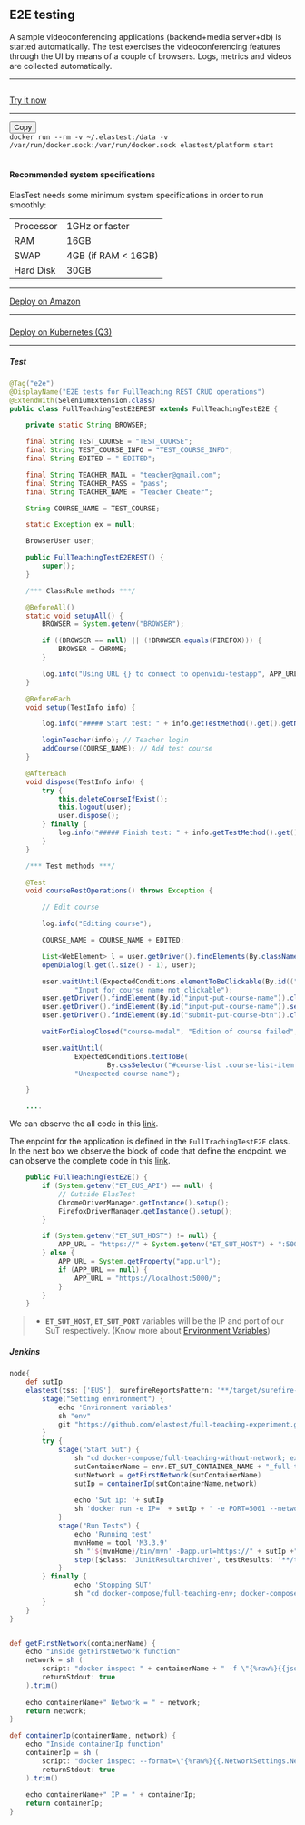 <div class="range range-xs-left">
<div class="cell-xs-10 cell-lg-6 text-md-left inset-md-right-80 cell-lg-push-1 offset-top-50 offset-lg-top-0">
<h2 id="content" class="h1">E2E testing</h2>
<div class="offset-top-30 offset-md-top-30">
</div>
</div>
</div>

<p>A sample videoconferencing applications (backend+media server+db) is started automatically. The test exercises the videoconferencing features through the UI by means of a couple of browsers. Logs, metrics and videos are collected automatically.</p>

<div class="run-div">
    <hr />
    <div class="row row-run-demo no-margin">
        <div class="col col-md-2 col-sm-4 col-xs-12">
            <img src="/docs/images/logo-dark.png" style="border: none; padding-top: 14px;" alt="" />
        </div>
        <div class="col col-md-10 col-sm-8 col-xs-12">
            <a href="http://live.elastest.io:37000/#/projects/8/tjob/34/tjob-exec/56" class="btn btn-xs btn-primary disabled" title="Try it now">Try it now</a>
        </div>
    </div>
    <hr />
    <div class="row row-run-demo no-margin">
        <div class="col col-md-2 col-sm-4 col-xs-12"><img src="/docs/images/docker.png" style="border: none;" alt="" /></div>
        <div class="col col-md-10 col-sm-8 col-xs-12">
            <div class="row no-margin">
                <div class="col-lg-1 col-md-2 col-sm-2 no-padding">
                    <button id="btn-copy-2" class="btn btn-xs btn-primary" data-toggle="tooltip" data-placement="button"
                    title="Copy to Clipboard">Copy</button>
                </div>
                <div class="col-lg-11 col-md-10 col-sm-10 no-padding">
                    <code id="code-2">docker run --rm -v ~/.elastest:/data -v /var/run/docker.sock:/var/run/docker.sock elastest/platform start</code>
                </div>
                <br/>
                <div class="row no-margin docker-info-div">
                    <div class="col-lg-1 col-md-2 col-sm-2 no-padding docker-info-icon">
                        <i class="fas fa-info-circle"></i>
                    </div>
                    <div class="col-lg-11 col-md-10 col-sm-10 no-padding">
                        <h4 class="small-subtitle">Recommended system specifications</h4>
                        <p>ElasTest needs some minimum system specifications in order to run smoothly:</p>
                        <table>
                            <tr>
                                <td>Processor</td>
                                <td>1GHz or faster</td>
                            </tr>
                            <tr>
                                <td>RAM</td>
                                <td>16GB</td>
                            </tr>
                            <tr>
                                <td>SWAP</td>
                                <td>4GB (if RAM < 16GB)</td>
                            </tr>
                            <tr>
                                <td>Hard Disk</td>
                                <td>30GB</td>
                            </tr>
                        </table>
                    </div>
                </div>
            </div>
        </div>
    </div>
    <hr />
    <div class="row row-run-demo no-margin">
        <div class="col col-md-2 col-sm-4 col-xs-12"><img src="/docs/images/amazonAWS.png" style="border: none;" alt="" /></div>
        <div class="col col-md-10 col-sm-8 col-xs-12">
            <a href="/docs/deploying/aws/" class="btn btn-xs btn-primary" title="Deploy on Amazon">Deploy on Amazon</a>
        </div>
    </div>
    <hr />
    <div class="row row-run-demo no-margin">
        <div class="col col-md-2 col-sm-4 col-xs-12"><img src="/docs/images/kubernetes.png" style="border: none; max-height: 124px; padding-top: 8px;" alt="" /></div>
        <div class="col col-md-10 col-sm-8 col-xs-12">
            <a href="/docs/deploying/kubernetes" class="btn btn-xs btn-primary" data-toggle="tooltip" data-placement="button"
                    title="On quarter 3">Deploy on Kubernetes (Q3)</a>
        </div>
    </div>
    <hr />
</div>

<h5 class="small-subtitle">Test <i class="fab fa-java"></i></h5>

```java
@Tag("e2e")
@DisplayName("E2E tests for FullTeaching REST CRUD operations")
@ExtendWith(SeleniumExtension.class)
public class FullTeachingTestE2EREST extends FullTeachingTestE2E {

	private static String BROWSER;

	final String TEST_COURSE = "TEST_COURSE";
	final String TEST_COURSE_INFO = "TEST_COURSE_INFO";
	final String EDITED = " EDITED";

	final String TEACHER_MAIL = "teacher@gmail.com";
	final String TEACHER_PASS = "pass";
	final String TEACHER_NAME = "Teacher Cheater";

	String COURSE_NAME = TEST_COURSE;

	static Exception ex = null;

	BrowserUser user;

	public FullTeachingTestE2EREST() {
		super();
	}

	/*** ClassRule methods ***/

	@BeforeAll()
	static void setupAll() {
		BROWSER = System.getenv("BROWSER");

		if ((BROWSER == null) || (!BROWSER.equals(FIREFOX))) {
			BROWSER = CHROME;
		}

		log.info("Using URL {} to connect to openvidu-testapp", APP_URL);
	}

	@BeforeEach
	void setup(TestInfo info) {

		log.info("##### Start test: " + info.getTestMethod().get().getName());

		loginTeacher(info); // Teacher login
		addCourse(COURSE_NAME); // Add test course
	}

	@AfterEach
	void dispose(TestInfo info) {
		try {
			this.deleteCourseIfExist();
			this.logout(user);
			user.dispose();
		} finally {
			log.info("##### Finish test: " + info.getTestMethod().get().getName());
		}
	}

	/*** Test methods ***/

	@Test
	void courseRestOperations() throws Exception {

		// Edit course

		log.info("Editing course");

		COURSE_NAME = COURSE_NAME + EDITED;

		List<WebElement> l = user.getDriver().findElements(By.className("course-put-icon"));
		openDialog(l.get(l.size() - 1), user);

		user.waitUntil(ExpectedConditions.elementToBeClickable(By.id(("input-put-course-name"))),
				"Input for course name not clickable");
		user.getDriver().findElement(By.id("input-put-course-name")).clear();
		user.getDriver().findElement(By.id("input-put-course-name")).sendKeys(COURSE_NAME);
		user.getDriver().findElement(By.id("submit-put-course-btn")).click();

		waitForDialogClosed("course-modal", "Edition of course failed", user);

		user.waitUntil(
				ExpectedConditions.textToBe(
						By.cssSelector("#course-list .course-list-item:last-child div.course-title span"), COURSE_NAME),
				"Unexpected course name");

	}

	....
```

We can observe the all code in this [link](https://github.com/elastest/full-teaching-experiment/blob/master/src/test/java/com/fullteaching/backend/e2e/FullTeachingTestE2EREST.java).

The enpoint for the application is defined in the `FullTrachingTestE2E` class. In the next box we observe the block of code that define the endpoint. we can observe the complete code in this [link](https://github.com/elastest/full-teaching-experiment/blob/master/src/test/java/com/fullteaching/backend/e2e/FullTeachingTestE2E.java).

```java
    public FullTeachingTestE2E() {
        if (System.getenv("ET_EUS_API") == null) {
            // Outside ElasTest
            ChromeDriverManager.getInstance().setup();
            FirefoxDriverManager.getInstance().setup();
        }

        if (System.getenv("ET_SUT_HOST") != null) {
            APP_URL = "https://" + System.getenv("ET_SUT_HOST") + ":5000/";
        } else {
            APP_URL = System.getProperty("app.url");
            if (APP_URL == null) {
                APP_URL = "https://localhost:5000/";
            }
        }
    }
```

>-  **`ET_SUT_HOST`**, **`ET_SUT_PORT`**  variables will be the IP and port of our SuT respectively. (Know more about <a href="/docs/testing/environment-variables/">Environment Variables</a>)

<h5 class="small-subtitle">Jenkins <i class="fab fa-jenkins"></i></h5>

```groovy
node{
    def sutIp
    elastest(tss: ['EUS'], surefireReportsPattern: '**/target/surefire-reports/TEST-*.xml', monitoring: true, project: 'Jenkins Examples') {
        stage("Setting environment") {
            echo 'Environment variables'
            sh "env"
            git "https://github.com/elastest/full-teaching-experiment.git"
        }
        try {
            stage("Start Sut") {
                sh "cd docker-compose/full-teaching-without-network; export BUG_TAG=demo; docker-compose --no-ansi -p ${env.ET_SUT_CONTAINER_NAME} up -d"
                sutContainerName = env.ET_SUT_CONTAINER_NAME + "_full-teaching_1";
                sutNetwork = getFirstNetwork(sutContainerName)
                sutIp = containerIp(sutContainerName,network)
                
                echo 'Sut ip: '+ sutIp
                sh 'docker run -e IP=' + sutIp + ' -e PORT=5001 --network=' + sutNetwork + ' elastest/etm-check-service-up'
            }
        	stage("Run Tests") {
                echo 'Running test'
                mvnHome = tool 'M3.3.9'
                sh "'${mvnHome}/bin/mvn' -Dapp.url=https://" + sutIp +":5001/ -Dtest=FullTeachingTestE2EREST -B -DforkCount=0 test"
                step([$class: 'JUnitResultArchiver', testResults: '**/target/surefire-reports/TEST-*.xml'])
        	}
        } finally {
                echo 'Stopping SUT'
                sh "cd docker-compose/full-teaching-env; docker-compose --no-ansi -p ${env.ET_SUT_CONTAINER_NAME} down"
        }
    }
}


def getFirstNetwork(containerName) {
    echo "Inside getFirstNetwork function"
    network = sh (
        script: "docker inspect " + containerName + " -f \"{%raw%}{{json .NetworkSettings.Networks}}{%endraw%}\" | awk \"{sub(/:.*/,\\\"\\\")}1\" | awk \"{sub(/\\\"/,\\\"\\\")}1\" | awk \"{sub(/\\\"/,\\\"\\\")}1\" | awk \"{sub(/{/,\\\"\\\")}1\"",
        returnStdout: true
    ).trim()
    
    echo containerName+" Network = " + network;
    return network;
}

def containerIp(containerName, network) {
    echo "Inside containerIp function"
    containerIp = sh (
        script: "docker inspect --format=\"{%raw%}{{.NetworkSettings.Networks." + network + ".IPAddress}}{%endraw%}\" "+ containerName,
        returnStdout: true
    ).trim()
    
    echo containerName+" IP = " + containerIp;
    return containerIp;
}
```